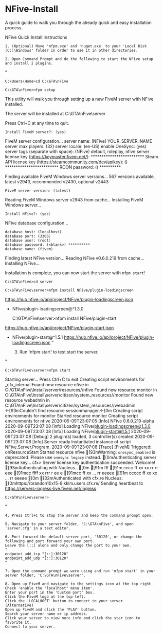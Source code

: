 # NFive-Install
A quick guide to walk you through the already quick and easy installation process.

NFive Quick Install Instructions

	1. (Optional) Move 'nfpm.exe' and 'nuget.exe' to your 'Local Disk (C:)\Windows' folder in order to use it in other directories.

	2. Open Command Prompt and do the following to start the NFive setup and install 2 plugins.

"

	C:\Users\Home>cd C:\GTA\nFive

	C:\GTA\nFive>nfpm setup

This utility will walk you through setting up a new FiveM server with NFive installed.

The server will be installed at C:\GTA\nFive\server

Press Ctrl+C at any time to quit.

	Install FiveM server?: (yes)

FiveM server configuration...
	server name: (NFive) YOUR_SERVER_NAME
	server max players: (32)
	server locale: (en-US)
	enable OneSync: (yes)
	server tags (separate with space): (NFive) default, roleplay, nfive
	server license key (https://keymaster.fivem.net/): *************************
	Steam API license key (https://steamcommunity.com/dev/apikey): (<disabled>) *************************
	RCON password: (<disabled>) **********
	
Finding available FiveM Windows server versions...
567 versions available, latest v2943, recommended v2430, optional v2443

	FiveM server version: (latest)

Reading FiveM Windows server v2943 from cache...
Installing FiveM Windows server...

	Install NFive?: (yes)

NFive database configuration...

	database host: (localhost)
	database port: (3306)
	database user: (root)
	database password: (<blank>) **********
	database name: (fivem)

Finding latest NFive version...
Reading NFive v0.6.0.219 from cache...
Installing NFive...
	
Installation is complete, you can now start the server with `nfpm start`!

	C:\GTA\nFive>cd server

	C:\GTA\nFive\server>nfpm install NFive/plugin-loadingscreen

https://hub.nfive.io/api/project/NFive/plugin-loadingscreen.json
+ NFive/plugin-loadingscreen@^1.3.0

	C:\GTA\nFive\server>nfpm install NFive/plugin-start

https://hub.nfive.io/api/project/NFive/plugin-start.json
+ NFive/plugin-start@^1.5.1
https://hub.nfive.io/api/project/NFive/plugin-loadingscreen.json
"

	3. Run 'nfpm start' to test start the server.

"

	C:\GTA\nFive\server>nfpm start

Starting server...
Press Ctrl+C to exit
Creating script environments for _cfx_internal
Found new resource nfive in C:/GTA\nFive\Install\server/resources//nfive
Found new resource monitor in C:\GTA\nFive\Install\server\citizen/system_resources//monitor
Found new resource webadmin in C:\GTA\nFive\Install\server\citizen/system_resources//webadmin
←[93mCouldn't find resource sessionmanager.←[0m
Creating script environments for monitor
Started resource monitor
Creating script environments for nfive
2020-09-09T23:07:05 [Info] NFive 0.6.0.219-alpha
2020-09-09T23:07:08 [Info] Loading NFive/plugin-loadingscreen@1.3.0
2020-09-09T23:07:08 [Info] Loading NFive/plugin-start@1.5.1
2020-09-09T23:07:08 [Debug] 2 plugin(s) loaded, 3 controller(s) created
2020-09-09T23:07:08 [Info] Server ready
Instantiated instance of script NFive.Server.Program.
2020-09-09T23:07:08 [Trace] [FiveM] Triggered: onResourceStart
Started resource nfive
[93mWarning: `onesync_enabled` is deprecated. Please use `onesync legacy` instead.
[0mAuthenticating server license key...
cfx> Server license key authentication succeeded. Welcome!
[93mAuthenticating with Nucleus...[0m
[91m        fff
[91m  cccc ff   xx  xx     rr rr    eee
[91mcc     ffff   xx       rrr  r ee   e
[91mcc     ff     xx   ... rr     eeeee
[91m ccccc ff   xx  xx ... rr      eeeee
                                     [0m
[32mAuthenticated with cfx.re Nucleus: [0mhttps://brandon10x15-8lkklm.users.cfx.re/
Sending heartbeat to https://servers-ingress-live.fivem.net/ingress

	C:\GTA\nFive\server>
"

	4. Press Ctrl+C to stop the server and keep the command prompt open.

	5. Navigate to your server folder, 'C:\GTA\nFive', and open 'server.cfg' in a text editor.

	6. Port forward the default server port, '30120', or change the following and port forward your own port. 
	Leave the [::] alone and only change the port to your own.
	"
	endpoint_add_tcp "[::]:30120"
	endpoint_add_udp "[::]:30120"
	"

	7. Open the command prompt we were using and run 'nfpm start' in your server folder, 'C:\GTA\nFive\server'.

	8. Open up FiveM and navigate to the settings icon at the top right.
	Check 'enable the "localhost" menu item'.
	Enter your port in the 'Custom port' box.
	Click the FiveM logo at the top left.
	Click the 'LOCALHOST' button to connect to your server.
	(Alternative)
	Open up FiveM and click the 'PLAY' button.
	Search your server name or ip address.
	Click your server to view more info and click the star icon to favorite it.
	Connect to your server.
